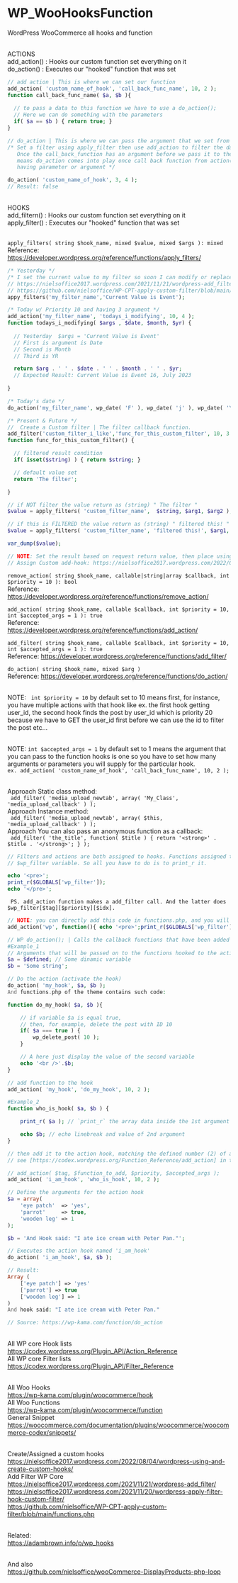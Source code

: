# WP_WooHooksFunction
WordPress WooCommerce all hooks and function 

<br /> ACTIONS
<br /> add_action() : Hooks our custom function set everything on it
<br /> do_action() : Executes our "hooked" function that was set 
```PHP
// add action | This is where we can set our function 
add_action( 'custom_name_of_hook', 'call_back_func_name', 10, 2 );
function call_back_func_name( $a, $b ){
   
  // to pass a data to this function we have to use a do_action();
  // Here we can do something with the parameters
  if( $a == $b ) { return true; }
}

// do_action | This is where we can pass the argument that we set from our custom hooks
/* Set a filter using apply_filter then use add_action to filter the data and use do_action   
   Once the call_back_function has an argument before we pass it to the action 
   means do_action comes into play once call back function from action('apply_filter_name','call_back_function') 
   having parameter or argument */

do_action( 'custom_name_of_hook', 3, 4 );
// Result: false
```
<br /> HOOKS
<br /> add_filtern() : Hooks our custom function set everything on it
<br /> apply_filter() : Executes our "hooked" function that was set 

<br /> ``` apply_filters( string $hook_name, mixed $value, mixed $args ): mixed ```
<br /> Reference: https://developer.wordpress.org/reference/functions/apply_filters/

```PHP
/* Yesterday */
/* I set the current value to my filter so soon I can modify or replace */
// https://nielsoffice2017.wordpress.com/2021/11/21/wordpress-add_filter/
// https://github.com/nielsoffice/WP-CPT-apply-custom-filter/blob/main/functions.php
appy_filters('my_filter_name','Current Value is Event');

/* Today w/ Priority 10 and having 3 argument */
add_action('my_filter_name', 'todays_i_modifying', 10, 4 );
function todays_i_modifying( $args , $date, $month, $yr) {
 
  // Yesterday  $args = 'Current Value is Event'
  // First is argument is Date
  // Second is Month
  // Third is YR

  return $arg . ' ' . $date . ' ' . $month . ' ' . $yr;
  // Expected Result: Current Value is Event 16, July 2023
  
}

/* Today's date */
do_action('my_filter_name', wp_date( 'F' ), wp_date( 'j' ), wp_date( 'Y' ));

/* Present & Future */
//  Create a Custom filter | The filter callback function.
add_filter('custom_filter_i_like','func_for_this_custom_filter', 10, 3 );
function func_for_this_custom_filter() {

  // filtered result condition
  if( isset($string) ) { return $string; } 

  // default value set
  return 'The filter';

}

// if NOT filter the value return as (string) " The filter "
$value = apply_filters( 'custom_filter_name',  $string, $arg1, $arg2 );

// if this is FILTERED the value return as (string) " filtered this! "
$value = apply_filters( 'custom_filter_name', 'filtered this!', $arg1, $arg2 );

var_dump($value);

// NOTE: Set the result based on request return value, then place using hook 
// Assign Custom add-hook: https://nielsoffice2017.wordpress.com/2022/08/04/wordpress-using-and-create-custom-hooks/

```

``` remove_action( string $hook_name, callable|string|array $callback, int $priority = 10 ): bool ```
<br /> Reference: https://developer.wordpress.org/reference/functions/remove_action/

``` add_action( string $hook_name, callable $callback, int $priority = 10, int $accepted_args = 1 ): true ```
<br /> Reference: https://developer.wordpress.org/reference/functions/add_action/

``` add_filter( string $hook_name, callable $callback, int $priority = 10, int $accepted_args = 1 ): true ```
<br /> Reference: https://developer.wordpress.org/reference/functions/add_filter/

``` do_action( string $hook_name, mixed $arg ) ```
<br /> Reference: https://developer.wordpress.org/reference/functions/do_action/

<br /> NOTE: ```  int $priority = 10 ``` by default set to 10 means first, for instance, you have multiple actions with that hook
like ex. the first hook getting user_id, the second hook finds the post by user_id which is priority 20 because we have to GET the user_id first before 
we can use the id to filter the post etc...

<br /> NOTE: ``` int $accepted_args = 1 ``` by default set to 1 means the argument that you can pass to the function hooks is one
so you have to set how many arguments or parameters you will supply for the particular hook.
<br /> ``` ex. add_action( 'custom_name_of_hook', 'call_back_func_name', 10, 2 ); ```

<br /> Approach Static class method:
<br /> ```  add_filter( 'media_upload_newtab', array( 'My_Class', 'media_upload_callback' ) ); ```
<br /> Approach Instance method:
<br /> ```  add_filter( 'media_upload_newtab', array( $this, 'media_upload_callback' ) ); ```
<br /> Approach You can also pass an anonymous function as a callback:
<br /> ```  add_filter( 'the_title', function( $title ) { return '<strong>' . $title . '</strong>'; } ); ```
<br />


```PHP
// Filters and actions are both assigned to hooks. Functions assigned to hooks are stored in global
// $wp_filter variable. So all you have to do is to print_r it.

echo '<pre>';
print_r($GLOBALS['wp_filter']);
echo '</pre>';

```

```
 PS. add_action function makes a add_filter call. And the latter does $wp_filter[$tag][$priority][$idx].
```

```PHP
// NOTE: you can directly add this code in functions.php, and you will see a debug on your site:
add_action('wp', function(){ echo '<pre>';print_r($GLOBALS['wp_filter']); echo '</pre>';exit; } );
```

```PHP
// WP do_action(); | Calls the callback functions that have been added to an action hook.
#Example_1
// Arguments that will be passed on to the functions hooked to the action.
$a = $defined; // Some dinamic variable
$b = 'Some string';

// Do the action (activate the hook)
do_action( 'my_hook', $a, $b );
And functions.php of the theme contains such code:

function do_my_hook( $a, $b ){

	// if variable $a is equal true,
	// then, for example, delete the post with ID 10
	if( $a === true ) {
		wp_delete_post( 10 );
	}

	// A here just display the value of the second variable
	echo '<br />'.$b;
}

// add function to the hook
add_action( 'my_hook', 'do_my_hook', 10, 2 );

#Example_2
function who_is_hook( $a, $b ) {

	print_r( $a ); // `print_r` the array data inside the 1st argument

	echo $b; // echo linebreak and value of 2nd argument
}

// then add it to the action hook, matching the defined number (2) of arguments in do_action
// see [https://codex.wordpress.org/Function_Reference/add_action] in the Codex

// add_action( $tag, $function_to_add, $priority, $accepted_args );
add_action( 'i_am_hook', 'who_is_hook', 10, 2 );

// Define the arguments for the action hook
$a = array(
	'eye patch'  => 'yes',
	'parrot'     => true,
	'wooden leg' => 1
);

$b = 'And Hook said: "I ate ice cream with Peter Pan."';

// Executes the action hook named 'i_am_hook'
do_action( 'i_am_hook', $a, $b );

// Result:
Array (
	['eye patch'] => 'yes'
	['parrot'] => true
	['wooden leg'] => 1
)
And hook said: "I ate ice cream with Peter Pan."

// Source: https://wp-kama.com/function/do_action
```

<br /> All WP core Hook lists 
<br /> https://codex.wordpress.org/Plugin_API/Action_Reference
<br /> All WP core Filter lists
<br /> https://codex.wordpress.org/Plugin_API/Filter_Reference

<br /> All Woo Hooks
<br /> https://wp-kama.com/plugin/woocommerce/hook
<br /> All Woo Functions
<br /> https://wp-kama.com/plugin/woocommerce/function
<br /> General Snippet
<br /> https://woocommerce.com/documentation/plugins/woocommerce/woocommerce-codex/snippets/

<br /> Create/Assigned a custom hooks
<br /> https://nielsoffice2017.wordpress.com/2022/08/04/wordpress-using-and-create-custom-hooks/
<br /> Add Filter WP Core
<br /> https://nielsoffice2017.wordpress.com/2021/11/21/wordpress-add_filter/
<br /> https://nielsoffice2017.wordpress.com/2021/11/20/wordpress-apply-filter-hook-custom-filter/
<br /> https://github.com/nielsoffice/WP-CPT-apply-custom-filter/blob/main/functions.php

<br /> Related:
<br /> https://adambrown.info/p/wp_hooks

<br /> And also 
<br /> https://github.com/nielsoffice/wooCommerce-DisplayProducts-php-loop

